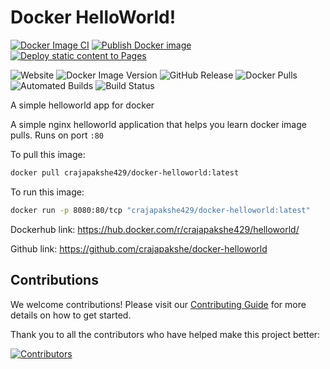 # Docker HelloWorld!

[![Docker Image CI](https://github.com/crajapakshe/docker-helloworld/actions/workflows/docker-image.yml/badge.svg?branch=main)](https://github.com/crajapakshe/docker-helloworld/actions/workflows/docker-image.yml) [![Publish Docker image](https://github.com/crajapakshe/docker-helloworld/actions/workflows/build-publish.yml/badge.svg)](https://github.com/crajapakshe/docker-helloworld/actions/workflows/build-publish.yml) [![Deploy static content to Pages](https://github.com/crajapakshe/docker-helloworld/actions/workflows/deploy-to-gh-pages.yml/badge.svg)](https://github.com/crajapakshe/docker-helloworld/actions/workflows/deploy-to-gh-pages.yml)

![Website](https://img.shields.io/website?url=https%3A%2F%2Fcrajapakshe.github.io%2Fdocker-helloworld%2F) ![Docker Image Version](https://img.shields.io/docker/v/crajapakshe429/docker-helloworld) ![GitHub Release](https://img.shields.io/github/v/release/crajapakshe/docker-helloworld) ![Docker Pulls](https://img.shields.io/docker/pulls/crajapakshe429/helloworld.svg) ![Automated Builds](https://img.shields.io/docker/automated/crajapakshe429/docker-helloworld.svg) ![Build Status](https://img.shields.io/docker/cloud/build/crajapakshe429/docker-helloworld.svg )

A simple helloworld app for docker

A simple nginx helloworld application that helps you learn docker image pulls. Runs on port `:80`

To pull this image:
```bash
docker pull crajapakshe429/docker-helloworld:latest
```

To run this image:
```bash
docker run -p 8080:80/tcp "crajapakshe429/docker-helloworld:latest"
```

Dockerhub link: https://hub.docker.com/r/crajapakshe429/helloworld/

Github link: https://github.com/crajapakshe/docker-helloworld


## Contributions
We welcome contributions! Please visit our [Contributing Guide](https://github.com/crajapakshe/docker-helloworld/blob/main/CONTRIBUTING.md) for more details on how to get started.

Thank you to all the contributors who have helped make this project better:

[![Contributors](https://contrib.rocks/image?repo=crajapakshe/docker-helloworld)](https://github.com/crajapakshe/docker-helloworld/graphs/contributors)
